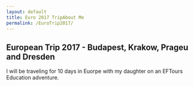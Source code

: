 ```yaml
---
layout: default
title: Euro 2017 TripAbout Me
permalink: /EuroTrip2017/
---
```

European Trip 2017 - Budapest, Krakow, Prageu and Dresden
---------------------------------------------------------

I will be traveling for 10 days in Euorpe with my daughter on an EFTours Education adventure.

